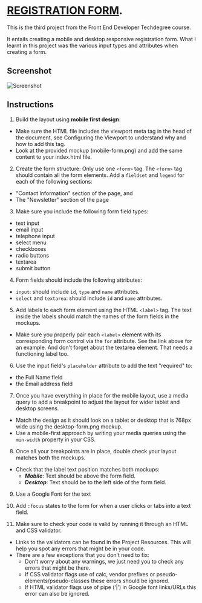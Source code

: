 # [REGISTRATION FORM](https://vercel.com/ajeso/registration-form).

This is the third project from the Front End Developer Techdegree course.

It entails creating a mobile and desktop responsive registration form. What I learnt in this project was the various input types and attributes when creating a form.

## Screenshot

![Screenshot](https://github.com/Ajeso/registration_form/issues/new)

## Instructions

1. Build the layout using **mobile first design**:

- Make sure the HTML file includes the viewport meta tag in the head of the document, see Configuring the Viewport to understand why and how to add this tag.
- Look at the provided mockup (mobile-form.png) and add the same content to your index.html file.

2. Create the form structure:
   Only use one `<form>` tag. The `<form>` tag should contain all the form elements. Add a `fieldset` and `legend` for each of the following sections:

- "Contact Information" section of the page, and
- The "Newsletter" section of the page

3. Make sure you include the following form field types:

- text input
- email input
- telephone input
- select menu
- checkboxes
- radio buttons
- textarea
- submit button

4. Form fields should include the following attributes:

- `input`: should include `id`, `type` and `name` attributes.
- `select` and `textarea`: should include `id` and `name` attributes.

5. Add labels to each form element using the HTML `<label>` tag. The text inside the labels should match the names of the form fields in the mockups.

- Make sure you properly pair each `<label>` element with its corresponding form control via the `for` attribute. See the link above for an example. And don't forget about the textarea element. That needs a functioning label too.

6. Use the input field's `placeholder` attribute to add the text "required" to:

- the Full Name field
- the Email address field

7. Once you have everything in place for the mobile layout, use a media query to add a breakpoint to adjust the layout for wider tablet and desktop screens.

- Match the design as it should look on a tablet or desktop that is 768px wide using the desktop-form.png mockup.
- Use a mobile-first approach by writing your media queries using the `min-width` property in your CSS.

8. Once all your breakpoints are in place, double check your layout matches both the mockups.

- Check that the label text position matches both mockups:
  - **_Mobile_**: Text should be above the form field.
  - **_Desktop_**: Text should be to the left side of the form field.

9. Use a Google Font for the text

10. Add `:focus` states to the form for when a user clicks or tabs into a text field.

11. Make sure to check your code is valid by running it through an HTML and CSS validator.

- Links to the validators can be found in the Project Resources. This will help you spot any errors that might be in your code.
- There are a few exceptions that you don’t need to fix:
  - Don’t worry about any warnings, we just need you to check any errors that might be there.
  - If CSS validator flags use of calc, vendor prefixes or pseudo-elements/pseudo-classes these errors should be ignored.
  - If HTML validator flags use of pipe (‘|’) in Google font links/URLs this error can also be ignored.

